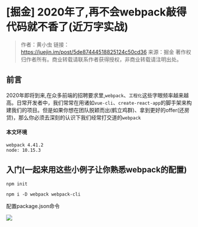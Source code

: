 # [掘金] 2020年了,再不会webpack敲得代码就不香了(近万字实战)

> 作者：黄小虫
> 链接：https://juejin.im/post/5de87444518825124c50cd36
> 来源：掘金
> 著作权归作者所有。商业转载请联系作者获得授权，非商业转载请注明出处。



## 前言

2020年即将到来,在众多前端的招聘要求里,`webpack`、`工程化`这些字眼频率越来越高。日常开发者中，我们常常在用诸如`vue-cli`、`create-react-app`的脚手架来构建我们的项目。但是如果你想在团队脱颖而出(鹤立鸡群)、拿到更好的offer(还房贷)，那么你必须去深刻的认识下我们经常打交道的`webpack`



#### 本文环境

```
webpack 4.41.2
node: 10.15.3
```



## 入门(一起来用这些小例子让你熟悉webpack的配置)

```
npm init

npm i -D webpack webpack-cli
```



配置package.json命令

![](https://tva1.sinaimg.cn/large/006tNbRwly1gacm60vtcgj30ak021q2q.jpg)
